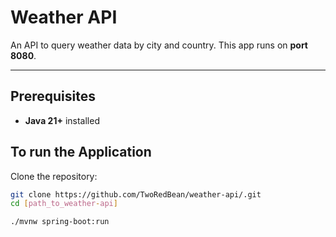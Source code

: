 # Weather API

An API to query weather data by city and country. This app runs on **port 8080**.

---


## Prerequisites
- **Java 21+** installed

## To run the Application
Clone the repository:
```bash
git clone https://github.com/TwoRedBean/weather-api/.git
cd [path_to_weather-api]

./mvnw spring-boot:run
